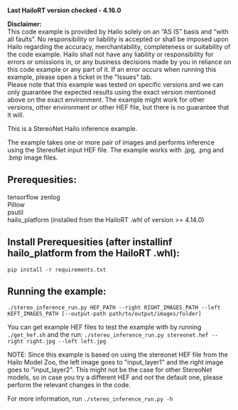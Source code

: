 **Last HailoRT version checked - 4.16.0**

**Disclaimer:** <br />
This code example is provided by Hailo solely on an “AS IS” basis and “with all faults”. No responsibility or liability is accepted or shall be imposed upon Hailo regarding the accuracy, merchantability, completeness or suitability of the code example. Hailo shall not have any liability or responsibility for errors or omissions in, or any business decisions made by you in reliance on this code example or any part of it. If an error occurs when running this example, please open a ticket in the "Issues" tab.<br />
Please note that this example was tested on specific versions and we can only guarantee the expected results using the exact version mentioned above on the exact environment. The example might work for other versions, other environment or other HEF file, but there is no guarantee that it will.


This is a StereoNet Hailo inference example.

The example takes one or more pair of images and performs inference using the StereoNet input HEF file.
The example works with .jpg, .png and .bmp image files.

## Prerequesities: 
tensorflow
zenlog  
Pillow  
psutil    
hailo_platform (installed from the HailoRT .whl of version >= 4.14.0)  

## Install Prerequesities (after installinf hailo_platform from the HailoRT .whl):
```pip install -r requirements.txt```

## Running the example:
```./stereo_inference_run.py HEF_PATH --right RIGHT_IMAGES_PATH --left KEFT_IMAGES_PATH [--output-path path/to/output/images/folder]```

You can get example HEF files to test the example with by running ```./get_hef.sh``` and the run:
```./stereo_inference_run.py stereonet.hef --right right.jpg --left left.jpg```

NOTE: Since this example is based on using the stereonet HEF file from the Hailo Model Zoo, the left image goes to "input_layer1" and the right image goes to "input_layer2". This might not be the case for other StereoNet models, so in case you try a different HEF and not the default one, please perform the relevant changes in the code.

For more information, run ```./stereo_inference_run.py -h```
